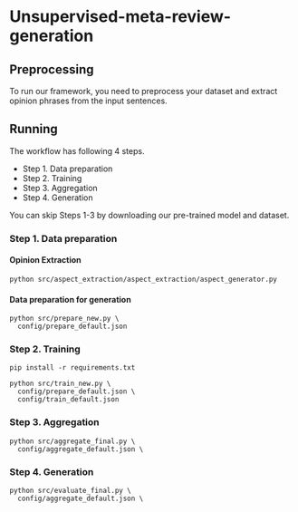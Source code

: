 # Unsupervised-meta-review-generation

## Preprocessing

To run our framework, you need to preprocess your dataset and extract opinion phrases from the input sentences.


## Running

The workflow has following 4 steps.

- Step 1. Data preparation
- Step 2. Training
- Step 3. Aggregation
- Step 4. Generation

You can skip Steps 1-3 by downloading our pre-trained model and dataset.

### Step 1. Data preparation

#### Opinion Extraction
```
python src/aspect_extraction/aspect_extraction/aspect_generator.py
```
#### Data preparation for generation

```
python src/prepare_new.py \
  config/prepare_default.json
```

### Step 2. Training
```
pip install -r requirements.txt

python src/train_new.py \
  config/prepare_default.json \
  config/train_default.json
```

### Step 3. Aggregation
```
python src/aggregate_final.py \
  config/aggregate_default.json \
```

### Step 4. Generation

```
python src/evaluate_final.py \
  config/aggregate_default.json \
```
